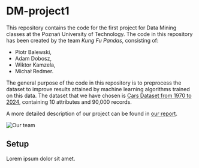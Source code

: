 # DM-project1

This repository contains the code for the first project for Data Mining classes at the Poznań University of Technology. The code in this repository has been created by the team *Kung Fu Pandas*, consisting of:
- Piotr Balewski,
- Adam Dobosz,
- Wiktor Kamzela,
- Michał Redmer.

The general purpose of the code in this repository is to preprocess the dataset to improve results attained by machine learning algorithms trained on this data. The dataset that we have chosen is [Cars Dataset from 1970 to 2024](https://www.kaggle.com/datasets/meruvulikith/90000-cars-data-from-1970-to-2024), containing 10 attributes and 90,000 records.

A more detailed description of our project can be found in [our report](https://github.com/MichalRedm/DM-project1/blob/main/report.pdf).

![Our team](https://th.bing.com/th/id/OIG2.26ZnBEQYoNzIV2nJ2hJO?pid=ImgGn)

## Setup

Lorem ipsum dolor sit amet.
